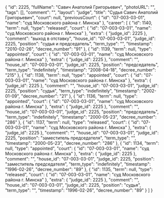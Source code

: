{
    "id": 2225,
    "fullName": "Савич Анатолий Григорьевич",
    "photoURL": "",
    "tags": [],
    "comment": "",
    "layout": "judge",
    "title": "Судья Савич Анатолий Григорьевич",
    "court": null,
    "previousCourt": {
        "id": "07-003-03-01",
        "name": "суд Московского района г. Минска"
    },
    "career": [
        {
            "id": 1140,
            "term": null,
            "type": "released",
            "court": {
                "id": "07-003-03-01",
                "name": "суд Московского района г. Минска"
            },
            "extra": {
                "judge_id": 2225
            },
            "comment": "выход в отставку",
            "house_id": "07-003-03-01",
            "judge_id": 2225,
            "position": "судья и председатель",
            "term_type": "",
            "timestamp": "2010-02-26",
            "decree_number": "91"
        },
        {
            "id": 1139,
            "term": null,
            "type": "appointed",
            "court": {
                "id": "07-003-03-01",
                "name": "суд Московского района г. Минска"
            },
            "extra": {
                "judge_id": 2225
            },
            "comment": "",
            "house_id": "07-003-03-01",
            "judge_id": 2225,
            "position": "председатель",
            "term_type": "indefinitely",
            "timestamp": "2008-04-18",
            "decree_number": "215"
        },
        {
            "id": 1138,
            "term": null,
            "type": "appointed",
            "court": {
                "id": "07-003-03-01",
                "name": "суд Московского района г. Минска"
            },
            "extra": {
                "judge_id": 2225
            },
            "comment": "",
            "house_id": "07-003-03-01",
            "judge_id": 2225,
            "position": "судья",
            "term_type": "indefinitely",
            "timestamp": "2002-01-09",
            "decree_number": "21"
        },
        {
            "id": 1136,
            "term": null,
            "type": "appointed",
            "court": {
                "id": "07-003-03-01",
                "name": "суд Московского района г. Минска"
            },
            "extra": {
                "judge_id": 2225
            },
            "comment": "",
            "house_id": "07-003-03-01",
            "judge_id": 2225,
            "position": "председатель",
            "term_type": "indefinitely",
            "timestamp": "2000-05-23",
            "decree_number": "286"
        },
        {
            "id": 1137,
            "term": null,
            "type": "released",
            "court": {
                "id": "07-003-03-01",
                "name": "суд Московского района г. Минска"
            },
            "extra": {
                "judge_id": 2225
            },
            "comment": "",
            "house_id": "07-003-03-01",
            "judge_id": 2225,
            "position": "заместитель председателя",
            "term_type": "",
            "timestamp": "2000-05-23",
            "decree_number": "286"
        },
        {
            "id": 1134,
            "term": null,
            "type": "appointed",
            "court": {
                "id": "07-003-03-01",
                "name": "суд Московского района г. Минска"
            },
            "extra": {
                "judge_id": 2225
            },
            "comment": "",
            "house_id": "07-003-03-01",
            "judge_id": 2225,
            "position": "заместитель председателя",
            "term_type": "indefinitely",
            "timestamp": "1996-02-26",
            "decree_number": "89"
        },
        {
            "id": 1135,
            "term": null,
            "type": "released",
            "court": {
                "id": "07-003-03-01",
                "name": "суд Московского района г. Минска"
            },
            "extra": {
                "judge_id": 2225
            },
            "comment": "",
            "house_id": "07-003-03-01",
            "judge_id": 2225,
            "position": "судья",
            "term_type": "",
            "timestamp": "1996-02-26",
            "decree_number": "89"
        }
    ]
}